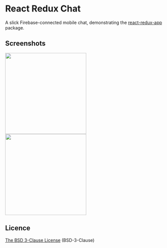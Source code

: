 # React Redux Chat

A slick Firebase-connected mobile chat, demonstrating the [react-redux-app](https://github.com/LEINWAND/react-redux-app) package.

## Screenshots

<img width="260" src="https://github.com/miclaus/react-redux-chat/blob/master/assets/images/screenshot-welcome.png" />
<img width="260" src="https://github.com/miclaus/react-redux-chat/blob/master/assets/images/screenshot-chat.png" />


## Licence

[The BSD 3-Clause License](https://opensource.org/licenses/BSD-3-Clause) (BSD-3-Clause)
